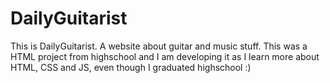 # DailyGuitarist
This is DailyGuitarist. A website about guitar and music stuff.
This was a HTML project from highschool and I am developing it as I learn more about HTML, CSS and JS, even though I graduated highschool :)

